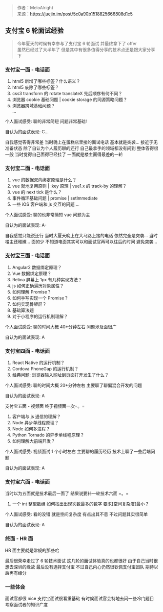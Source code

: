 > 作者：MeloAlright  
> 来源：https://juejin.im/post/5c0a90b1518825666808d1c5

## 支付宝 6 轮面试经验

> 今年夏天的时候有幸参与了支付宝 6 轮面试 并最终拿下了 offer  
> 虽然已经过了大半年了 但是其中有很多值得分享的技术点还是跟大家分享下

### 支付宝一面 - 电话面

1. html5 新增了哪些标签？什么语义？
2. html5 废除了哪些标签？
3. css3 transform 的 rotate translateX 先后顺序有何不同？
4. 浏览器 cookie 基础问题 | cookie storage 的同源策略问题？
5. 浏览器跨域基础问题？  
   ...

个人面试感受: 聊的非常简短 问题非常基础!

自认为的面试表现: C...

自我感觉答得非常差
当时晚上在蛋糕店里接的面试电话 基本就是突袭... 接近于无准备状态
除了自认为个人履历聊的还行 自己最拿手的领域都没有问到
整体答得很一般 当时觉得自己面得已经挂了
一面就是楼主面得最差的一轮

### 支付宝二面 - 电话面

1. vue 的数据双向绑定原理是什么？
2. vue 就地复用原则 | :key 原理 | vue1.x 的 track-by 的理解？
3. vue 的 next tick 是什么？
4. 事件循环基础问题 | promise | setImmediate
5. 一些 iOS 客户端和 js 交互的问题
   ...

个人面试感受: 聊的也非常简短 vue 问题为主

自认为的面试表现: A-

自我感觉只能说还行
当时大夏天晚上在大马路上接的电话 依然完全是突袭...
当时楼主还稚嫩... 面的少
不知道电面其实可以和面试官再可以往后约时间 避免突袭...

### 支付宝三面 - 电话面

1. Angular2 数据绑定原理？
2. Vue 数据绑定原理？
3. Retina 屏幕上 1px 有几种实现方法？
4. js 如何正确遍历对象属性？
5. 如何理解 Promise？
6. 如何手写实现一个 Promise？
7. 如何实现骨架屏？
8. 基础算法题
9. 对于小程序的运行机制理解？

个人面试感受: 聊的时间大概 40+分钟左右 问题涉及面很广

自认为的面试表现: A

### 支付宝四面 - 电话面

1. React Native 的运行机制？
2. Cordova PhoneGap 的运行机制？
3. 经典问题: 浏览器输入网址到页面打开发生了什么？

个人面试感受: 聊的时间大概 20+分钟左右 主要聊了聊偏混合开发的问题

自认为的面试表现: A

支付宝五面 - 视频面
终于视频面一次=。=

1. 客户端与 js 通信的理解？
2. Node 异步单线程原理？
3. Node 如何多进程？
4. Python Tornado 的异步单线程原理？
5. 如何理解大前端开发？

个人面试感受: 视频面试 1 个小时左右 主要聊的履历经历 技术上聊了一些后端问题

自认为的面试表现: A

### 支付宝六面 - 电话面

当时以为五面就是技术最后一面了 结果说要补一轮技术六面 =。=

1. 一个 int 整型数组 如何找出出现次数最多的数字 要求[空间复杂度]最小？

个人面试感受: 看的没错 就是空间复杂度 有点出其不意 不过问题其实很简单

自认为的面试表现: A

### 终面 - HR 面

HR 面主要就是常规的那些哈

最后很荣幸走过了 6 轮技术面试 这几轮的面试体验真的也都很好
由于自己当时很想去深圳的缘故 最后没有选择支付宝
不过自己内心仍然很钦佩支付宝团队 期待以后再有缘分

### 一些体会

面试官都很 nice
支付宝面试很看重基础
有时候面试官会特地去问一些冷门题目 考察面试者的知识广度
